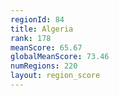 ```yaml
---
regionId: 84
title: Algeria
rank: 178
meanScore: 65.67
globalMeanScore: 73.46
numRegions: 220
layout: region_score
---
```


